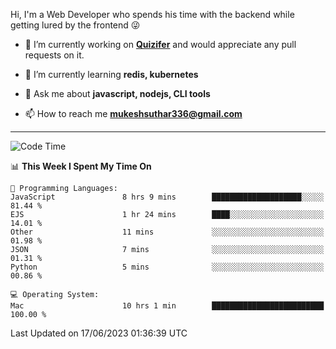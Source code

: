 Hi, I'm a Web Developer who spends his time with the backend while getting lured by the frontend 😜

- 🔭 I’m currently working on **[Quizifer](https://github.com/SutharMukesh/Quizifer/)** and would appreciate any pull requests on it.

- 🌱 I’m currently learning **redis, kubernetes**

- 💬 Ask me about **javascript, nodejs, CLI tools**

- 📫 How to reach me **mukeshsuthar336@gmail.com**

---
<!--START_SECTION:waka-->
![Code Time](http://img.shields.io/badge/Code%20Time-2%2C338%20hrs%2047%20mins-blue)

📊 **This Week I Spent My Time On** 

```text
💬 Programming Languages: 
JavaScript               8 hrs 9 mins        ████████████████████░░░░░   81.44 % 
EJS                      1 hr 24 mins        ████░░░░░░░░░░░░░░░░░░░░░   14.01 % 
Other                    11 mins             ░░░░░░░░░░░░░░░░░░░░░░░░░   01.98 % 
JSON                     7 mins              ░░░░░░░░░░░░░░░░░░░░░░░░░   01.31 % 
Python                   5 mins              ░░░░░░░░░░░░░░░░░░░░░░░░░   00.86 % 

💻 Operating System: 
Mac                      10 hrs 1 min        █████████████████████████   100.00 % 
```


 Last Updated on 17/06/2023 01:36:39 UTC
<!--END_SECTION:waka-->
